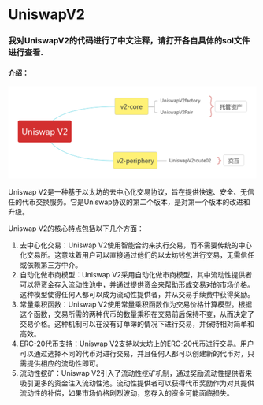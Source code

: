 # UniswapV2

### **我对UniswapV2的代码进行了中文注释，请打开各自具体的sol文件进行查看**.

#### 介绍：

![image-20230524155033168](Encephalogram.png) 



Uniswap V2是一种基于以太坊的去中心化交易协议，旨在提供快速、安全、无信任的代币交换服务。它是Uniswap协议的第二个版本，是对第一个版本的改进和升级。

Uniswap V2的核心特点包括以下几个方面：

1. 去中心化交易：Uniswap V2使用智能合约来执行交易，而不需要传统的中心化交易所。这意味着用户可以直接通过他们的以太坊钱包进行交易，无需信任或依赖第三方中介。
2. 自动化做市商模型：Uniswap V2采用自动化做市商模型，其中流动性提供者可以将资金存入流动性池中，并通过提供资金来帮助形成交易对的市场价格。这种模型使得任何人都可以成为流动性提供者，并从交易手续费中获得奖励。
3. 常量乘积函数：Uniswap V2使用常量乘积函数作为交易价格计算模型。根据这个函数，交易所需的两种代币的数量乘积在交易前后保持不变，从而决定了交易价格。这种机制可以在没有订单簿的情况下进行交易，并保持相对简单和高效。
4. ERC-20代币支持：Uniswap V2支持以太坊上的ERC-20代币进行交易。用户可以通过选择不同的代币对进行交易，并且任何人都可以创建新的代币对，只需提供相应的流动性即可。
5. 流动性挖矿：Uniswap V2引入了流动性挖矿机制，通过奖励流动性提供者来吸引更多的资金注入流动性池。流动性提供者可以获得代币奖励作为对其提供流动性的补偿，如果市场价格剧烈波动，您存入的资金可能面临损失。



